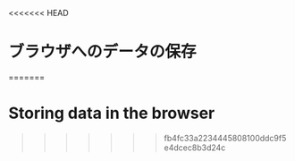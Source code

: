 
<<<<<<< HEAD
# ブラウザへのデータの保存
=======
# Storing data in the browser
>>>>>>> fb4fc33a2234445808100ddc9f5e4dcec8b3d24c
